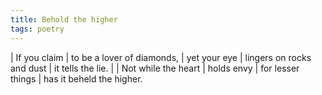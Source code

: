 ```yaml
---
title: Behold the higher
tags: poetry
---
```


| If you claim
|   to be a lover of diamonds,
| yet your eye
|   lingers on rocks and dust
| it tells the lie.
|
| Not while the heart
|   holds envy
| for lesser things
|   has it beheld the higher.
